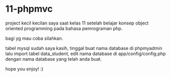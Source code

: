 # 11-phpmvc
project kecil kecilan saya saat kelas 11 setelah belajar konsep object oriented programming pada bahasa pemrograman php.


bagi yg mau coba silahkan.


tabel mysql sudah saya kasih, tinggal buat nama database di phpmyadmin lalu import tabel data_student, edit nama database di app/config/config.php dengan nama database yang telah anda buat.


hope you enjoy! :)
